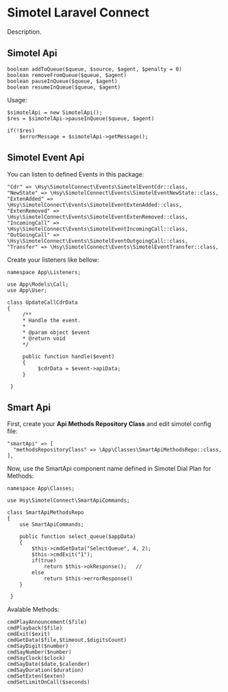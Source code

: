 # Simotel Laravel Connect

Description.

## Simotel Api

    
    
    boolean addToQueue($queue, $source, $agent, $penalty = 0)
    boolean removeFromQueue($queue, $agent)
    boolean pauseInQueue($queue, $agent)
    boolean resumeInQueue($queue, $agent)

   Usage:
  
    $simotelApi = new SimotelApi();
    $res = $simotelApi->pauseInQueue($queue, $agent)
    
    if(!$res)
	    $errorMessage = $simotelApi->getMessage(); 


## Simotel Event Api
You can listen to defined Events in this package:

    "Cdr" => \Hsy\SimotelConnect\Events\SimotelEventCdr::class,  
    "NewState" => \Hsy\SimotelConnect\Events\SimotelEventNewState::class,  
    "ExtenAdded" => \Hsy\SimotelConnect\Events\SimotelEventExtenAdded::class,  
    "ExtenRemoved" => \Hsy\SimotelConnect\Events\SimotelEventExtenRemoved::class,  
    "IncomingCall" => \Hsy\SimotelConnect\Events\SimotelEventIncomingCall::class,  
    "OutGoingCall" => \Hsy\SimotelConnect\Events\SimotelEventOutgoingCall::class,  
    "Transfer" => \Hsy\SimotelConnect\Events\SimotelEventTransfer::class,


Create your listeners like bellow:
  

    namespace App\Listeners;  
      
    use App\Models\Call;  
    use App\User;  
      
    class UpdateCallCdrData  
    {        
		 /**  
		 * Handle the event. 
		 * 
		 * @param object $event  
		 * @return void  
		 */    
		     
	     public function handle($event)  
	     {
		      $cdrData = $event->apiData;  
	     }
	     
     }
     



## Smart Api
First, create your **Api Methods Repository Class** and edit simotel config file:

    "smartApi" => [  
      "methodsRepositoryClass" => \App\Classes\SmartApiMethodsRepo::class,  
    ],

Now, use the SmartApi component name defined in Simotel Dial Plan for Methods:

    namespace App\Classes;  
         
    use Hsy\SimotelConnect\SmartApiCommands;  
      
    class SmartApiMethodsRepo  
    {  
		use SmartApiCommands;  
      
	    public function select_queue($appData)  
	    {  
			$this->cmdGetData("SelectQueue", 4, 2);  
	        $this->cmdExit("1");  
	        if(true)
		        return $this->okResponse();   //
		    else
			    return $this->errorResponse()
        }
		
     }  
	
	

Avalable Methods:

  
	cmdPlayAnnouncement($file)  
    cmdPlayback($file)  
    cmdExit($exit)  
    cmdGetData($file,$timeout,$digitsCount)  
    cmdSayDigit($number)  
    cmdSayNumber($number)  
    cmdSayClock($clock)  
    cmdSayDate($date,$calender)  
    cmdSayDuration($duration)  
    cmdSetExten($exten)  
    cmdSetLimitOnCall($seconds)  
